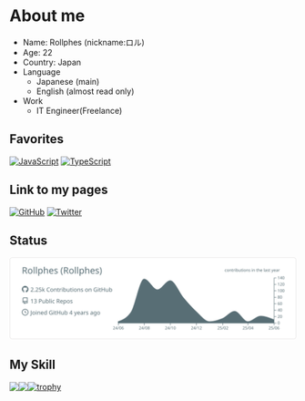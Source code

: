 # About me
- Name: Rollphes (nickname:ロル)  
- Age: 22
- Country: Japan
- Language
  - Japanese (main)
  - English (almost read only)
- Work
  - IT Engineer(Freelance)
## Favorites
[![JavaScript](https://img.shields.io/badge/-JavaScript-F7DF1E.svg?logo=javascript&style=flat-square&logoColor=black)](https://developer.mozilla.org/en-US/docs/Web/JavaScript)
[![TypeScript](https://img.shields.io/badge/TypeScript-3178C6?logo=TypeScript&logoColor=FFF&style=flat-square)](https://www.typescriptlang.org/)
## Link to my pages
[![GitHub](https://img.shields.io/badge/Github-%40Rollphes-FFFFFF?logo=github&logoColor=181717&logoSize=auto)](https://github.com/Rollphes)
[![Twitter](https://img.shields.io/badge/Twitter-%40Rollphes-1DA1F2?logo=twitter&style=flat-square)](https://twitter.com/Rollphes)

## Status
![](https://raw.githubusercontent.com/Rollphes/Rollphes/main/profile-summary-card-output/default/0-profile-details.svg)

## My Skill
<a href="https://github.com/anuraghazra/github-readme-stats">
  <img align="left" src="https://github-readme-stats-five-mocha-63.vercel.app/api?username=Rollphes&count_private=true&show_icons=true" />
</a>
<a href="https://github.com/anuraghazra/github-readme-stats">
  <img align="left" src="https://github-readme-stats-five-mocha-63.vercel.app/api/top-langs/?username=Rollphes&layout=compact" />
</a>

[![trophy](https://github-profile-trophy.vercel.app/?username=Rollphes)](https://github.com/ryo-ma/github-profile-trophy)
